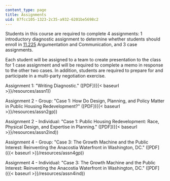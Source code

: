 ```yaml
---
content_type: page
title: Assignments
uid: 87fcc105-1323-2c35-a932-6201be5698c2
---
```


Students in this course are required to complete 4 assignments: 1 introductory diagnostic assignment to determine whether students should enroll in [11.225](/courses/11-225-argumentation-and-communication-fall-2006) Argumentation and Communication, and 3 case assignments.

Each student will be assigned to a team to create presentation to the class for 1 case assignment and will be required to complete a memo in response to the other two cases. In addition, students are required to prepare for and participate in a multi-party negotiation exercise.

Assignment 1: "Writing Diagnostic." ([PDF]({{< baseurl >}}/resources/assn1))

Assignment 2 - Group: "Case 1: How Do Design, Planning, and Policy Matter in Public Housing Redevelopment?" ([PDF]({{< baseurl >}}/resources/assn2gp))

Assignment 2 - Individual: "Case 1: Public Housing Redevelopment: Race, Physical Design, and Expertise in Planning." ([PDF]({{< baseurl >}}/resources/assn2ind))

Assignment 4 - Group: "Case 3: The Growth Machine and the Public Interest: Reinventing the Anacostia Waterfront in Washington, DC." ([PDF]({{< baseurl >}}/resources/assn4gp))

Assignment 4 - Individual: "Case 3: The Growth Machine and the Public Interest: Reinventing the Anacostia Waterfront in Washington, DC." ([PDF]({{< baseurl >}}/resources/assn4ind))